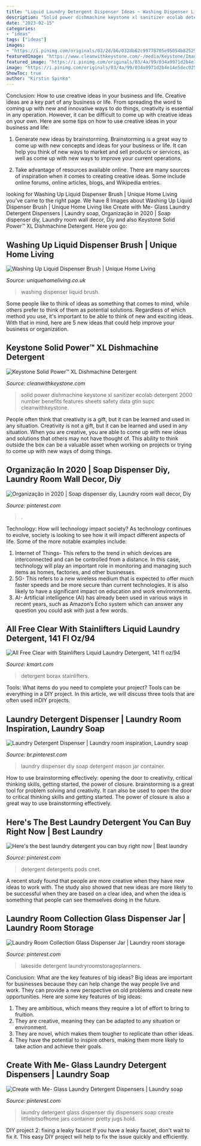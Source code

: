 ```yaml
---
title: "Liquid Laundry Detergent Dispenser Ideas ~ Washing Dispenser Liquid Brush"
description: "Solid power dishmachine keystone xl sanitizer ecolab detergent 2000 number benefits features sheets safety data gtin supc cleanwithkeystone"
date: "2023-02-15"
categories:
- "ideas"
tags: ["ideas"]
images:
- "https://i.pinimg.com/originals/03/2d/b6/032db62c99778705e95054b825292f81.jpg"
featuredImage: "https://www.cleanwithkeystone.com/-/media/Keystone/Images/ProductImages/Keystone-Solid-Power-XL-Dishmachine-Detergent/AltImages/Keystone-XL-2000-dishmachine.ashx?la=en&amp;h=437&amp;w=486&amp;mw=486&amp;hash=751B06B9DA87C578B833259C415AF207CC3BCF74"
featured_image: "https://i.pinimg.com/originals/03/4a/99/034a9971d2b4e14e5dec025741e6c62f.jpg"
image: "https://i.pinimg.com/originals/03/4a/99/034a9971d2b4e14e5dec025741e6c62f.jpg"
ShowToc: true
author: "Kirstin Spinka"
---
```



Conclusion: How to use creative ideas in your business and life.
Creative ideas are a key part of any business or life. From spreading the word to coming up with new and innovative ways to do things, creativity is essential in any operation. However, it can be difficult to come up with creative ideas on your own. Here are some tips on how to use creative ideas in your business and life: 
1) Generate new ideas by brainstorming. Brainstorming is a great way to come up with new concepts and ideas for your business or life. It can help you think of new ways to market and sell products or services, as well as come up with new ways to improve your current operations. 

2) Take advantage of resources available online. There are many sources of inspiration when it comes to creating creative ideas. Some include online forums, online articles, blogs, and Wikipedia entries.

	

		
looking for Washing Up Liquid Dispenser Brush | Unique Home Living you've came to the right page. We have 8 Images about Washing Up Liquid Dispenser Brush | Unique Home Living like Create with Me- Glass Laundry Detergent Dispensers | Laundry soap, Organização in 2020 | Soap dispenser diy, Laundry room wall decor, Diy and also Keystone Solid Power™ XL Dishmachine Detergent. Here you go:
		
    
## Washing Up Liquid Dispenser Brush | Unique Home Living

<img loading=lazy src="http://images.esellerpro.com/2105/I/394/HL-110113-21.jpg" onerror="this.onerror=null;this.src='https://tse2.mm.bing.net/th?id=OIP.NLPuSACBMnc3doDJFd_TSQHaHa&amp;pid=15.1';" alt="Washing Up Liquid Dispenser Brush | Unique Home Living">

_Source: uniquehomeliving.co.uk_

>washing dispenser liquid brush. 

	

Some people like to think of ideas as something that comes to mind, while others prefer to think of them as potential solutions. Regardless of which method you use, it's important to be able to think of new and exciting ideas. With that in mind, here are 5 new ideas that could help improve your business or organization.

    
## Keystone Solid Power™ XL Dishmachine Detergent

<img loading=lazy src="https://www.cleanwithkeystone.com/-/media/Keystone/Images/ProductImages/Keystone-Solid-Power-XL-Dishmachine-Detergent/AltImages/Keystone-XL-2000-dishmachine.ashx?la=en&amp;h=437&amp;w=486&amp;mw=486&amp;hash=751B06B9DA87C578B833259C415AF207CC3BCF74" onerror="this.onerror=null;this.src='https://tse4.mm.bing.net/th?id=OIP.sbSxvRXH22rxSquzbVpuCwHaGp&amp;pid=15.1';" alt="Keystone Solid Power™ XL Dishmachine Detergent">

_Source: cleanwithkeystone.com_

>solid power dishmachine keystone xl sanitizer ecolab detergent 2000 number benefits features sheets safety data gtin supc cleanwithkeystone. 

	

People often think that creativity is a gift, but it can be learned and used in any situation.
Creativity is not a gift, but it can be learned and used in any situation. When you are creative, you are able to come up with new ideas and solutions that others may not have thought of. This ability to think outside the box can be a valuable asset when working on projects or trying to come up with new ways of doing things.

    
## Organização In 2020 | Soap Dispenser Diy, Laundry Room Wall Decor, Diy

<img loading=lazy src="https://i.pinimg.com/originals/3a/16/c1/3a16c19d046cc7f3b38b0d61cf8e6890.jpg" onerror="this.onerror=null;this.src='https://tse4.mm.bing.net/th?id=OIP.xSjLCMb1WKnBhZzb8zkuzwHaIz&amp;pid=15.1';" alt="Organização in 2020 | Soap dispenser diy, Laundry room wall decor, Diy">

_Source: pinterest.com_

>. 

	

Technology: How will technology impact society?
As technology continues to evolve, society is looking to see how it will impact different aspects of life. Some of the more notable examples include:
1. Internet of Things- This refers to the trend in which devices are interconnected and can be controlled from a distance. In this case, technology will play an important role in monitoring and managing such items as homes, factories, and other businesses. 
2. 5G- This refers to a new wireless medium that is expected to offer much faster speeds and be more secure than current technologies. It is also likely to have a significant impact on education and work environments. 
3. AI- Artificial intelligence (AI) has already been used in various ways in recent years, such as Amazon’s Echo system which can answer any question you could ask with just a few words.

    
## All Free Clear With Stainlifters Liquid Laundry Detergent, 141 Fl Oz/94

<img loading=lazy src="https://c.shld.net/rpx/i/s/i/spin/10100075/prod_1485795712??hei=64&amp;wid=64&amp;qlt=50" onerror="this.onerror=null;this.src='https://tse3.mm.bing.net/th?id=OIP.pEaf-bYP9FJZHcudeLh4SAHaIP&amp;pid=15.1';" alt="All Free Clear with Stainlifters Liquid Laundry Detergent, 141 fl oz/94">

_Source: kmart.com_

>detergent borax stainlifters. 

	

Tools: What items do you need to complete your project?
Tools can be everything in a DIY project. In this article, we will discuss three tools that are often used inDIY projects.

    
## Laundry Detergent Dispenser | Laundry Room Inspiration, Laundry Soap

<img loading=lazy src="https://i.pinimg.com/originals/03/4a/99/034a9971d2b4e14e5dec025741e6c62f.jpg" onerror="this.onerror=null;this.src='https://tse1.mm.bing.net/th?id=OIP.E2snwLQHi601oz1vz8d0NAHaHa&amp;pid=15.1';" alt="Laundry Detergent Dispenser | Laundry room inspiration, Laundry soap">

_Source: br.pinterest.com_

>laundry dispenser diy soap detergent mason jar container. 

	

How to use brainstorming effectively: opening the door to creativity, critical thinking skills, getting started, the power of closure.
brainstorming is a great tool for problem solving and creativity. It can also be used to open the door to critical thinking skills and getting started. The power of closure is also a great way to use brainstorming effectively.

    
## Here&#039;s The Best Laundry Detergent You Can Buy Right Now | Best Laundry

<img loading=lazy src="https://i.pinimg.com/736x/af/04/90/af0490b3c552f9aba908364ca57e09dc.jpg" onerror="this.onerror=null;this.src='https://tse1.mm.bing.net/th?id=OIP.EXz7-XgwrL7TG9mCzxYnYgHaEK&amp;pid=15.1';" alt="Here&#039;s the best laundry detergent you can buy right now | Best laundry">

_Source: pinterest.com_

>detergent detergents pods cnet. 

	

A recent study found that people are more creative when they have new ideas to work with. The study also showed that new ideas are more likely to be successful when they are based on a clear idea, and when the idea is something that people can see themselves doing in the future.

    
## Laundry Room Collection Glass Dispenser Jar | Laundry Room Storage

<img loading=lazy src="https://i.pinimg.com/originals/1b/b5/b0/1bb5b02667db9cf51516fd2f3e5ad816.jpg" onerror="this.onerror=null;this.src='https://tse3.mm.bing.net/th?id=OIP.xiYJ3wu76KxNsTNkhdRUxAHaJC&amp;pid=15.1';" alt="Laundry Room Collection Glass Dispenser Jar | Laundry room storage">

_Source: pinterest.com_

>lakeside detergent laundryroomstorageplanners. 

	

Conclusion: What are the key features of big ideas?
Big ideas are important for businesses because they can help change the way people live and work. They can provide a new perspective on old problems and create new opportunities. Here are some key features of big ideas: 
1. They are ambitious, which means they require a lot of effort to bring to fruition. 
2. They are creative, meaning they can be adapted to any situation or environment. 
3. They are novel, which makes them tougher to replicate than other ideas. 
4. They have the potential to inspire others, making them more likely to take action and achieve their goals.

    
## Create With Me- Glass Laundry Detergent Dispensers | Laundry Soap

<img loading=lazy src="https://i.pinimg.com/originals/03/2d/b6/032db62c99778705e95054b825292f81.jpg" onerror="this.onerror=null;this.src='https://tse2.mm.bing.net/th?id=OIP.Wh33Ah1R6DgUerHC1-gN8AHaFh&amp;pid=15.1';" alt="Create with Me- Glass Laundry Detergent Dispensers | Laundry soap">

_Source: pinterest.com_

>laundry detergent glass dispenser diy dispensers soap create littlebitsofhome jars container pretty jugs hold. 

	

DIY project 2: fixing a leaky faucet
If you have a leaky faucet, don't wait to fix it. This easy DIY project will help to fix the issue quickly and efficiently.

